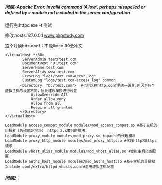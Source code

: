 ##### 问题1:Apache Error: Invalid command ‘Allow’, perhaps misspelled or defined by a module not included in the server configuration
运行完:httpd.exe -t 测试

修改:hosts:127.0.0.1 www.phpstudy.com

这个时候http.conf：不能listen 80会冲突

```
<VirtualHost *:80>
        ServerAdmin test@test.com
        DocumentRoot "D:/test.com"
        ServerName test.com
        ServerAlias www.test.com
        ErrorLog "logs/test.com-error.log"
        CustomLog "logs/test.com-access_log" common
       <Directory  "D:/test.com">  #也可以在http.conf里统一设置,但因为各个虚拟主机的设置不同，因此建议单独进行设置
            AllowOverride All
            Order allow,deny
            Allow from all
            Require all granted
       </Directory>
</VirtualHost>
```


```
LoadModule access_compat_module modules/mod_access_compat.so #基于主机的组授权（名称或IP地址） httpd 2.x兼容的模块，
LoadModule proxy_module modules/mod_proxy.so #apache的代理模块
LoadModule proxy_http_module modules/mod_proxy_http.so #代理http和https请求
LoadModule vhost_alias_module modules/mod_vhost_alias.so #虚拟主机动态配置
LoadModule authz_host_module modules/mod_authz_host.so #基于主机的组授权
Include conf/extra/httpd-vhosts.conf#启用虚拟主机配置

```

##### 问题2：
